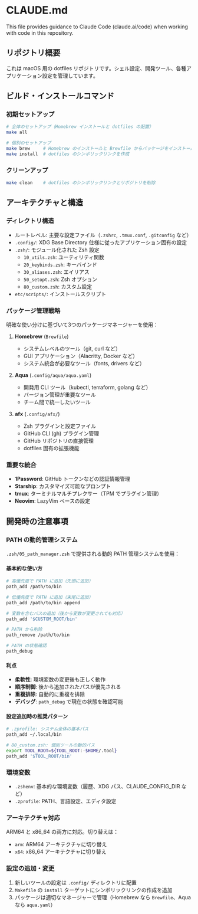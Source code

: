 # CLAUDE.md

This file provides guidance to Claude Code (claude.ai/code) when working with code in this repository.

## リポジトリ概要

これは macOS 用の dotfiles リポジトリです。シェル設定、開発ツール、各種アプリケーション設定を管理しています。

## ビルド・インストールコマンド

### 初期セットアップ

```bash
# 全体のセットアップ（Homebrew インストールと dotfiles の配置）
make all

# 個別のセットアップ
make brew     # Homebrew のインストールと Brewfile からパッケージをインストール
make install  # dotfiles のシンボリックリンクを作成
```

### クリーンアップ

```bash
make clean    # dotfiles のシンボリックリンクとリポジトリを削除
```

## アーキテクチャと構造

### ディレクトリ構造

- ルートレベル: 主要な設定ファイル（`.zshrc`, `.tmux.conf`, `.gitconfig` など）
- `.config/`: XDG Base Directory 仕様に従ったアプリケーション固有の設定
- `.zsh/`: モジュール化された Zsh 設定
  - `10_utils.zsh`: ユーティリティ関数
  - `20_keybinds.zsh`: キーバインド
  - `30_aliases.zsh`: エイリアス
  - `50_setopt.zsh`: Zsh オプション
  - `80_custom.zsh`: カスタム設定
- `etc/scripts/`: インストールスクリプト

### パッケージ管理戦略

明確な使い分けに基づいて3つのパッケージマネージャーを使用：

1. **Homebrew** (`Brewfile`)
   - システムレベルのツール（git, curl など）
   - GUI アプリケーション（Alacritty, Docker など）
   - システム統合が必要なツール（fonts, drivers など）

2. **Aqua** (`.config/aqua/aqua.yaml`)
   - 開発用 CLI ツール（kubectl, terraform, golang など）
   - バージョン管理が重要なツール
   - チーム間で統一したいツール

3. **afx** (`.config/afx/`)
   - Zsh プラグインと設定ファイル
   - GitHub CLI (gh) プラグイン管理
   - GitHub リポジトリの直接管理
   - dotfiles 固有の拡張機能

### 重要な統合

- **1Password**: GitHub トークンなどの認証情報管理
- **Starship**: カスタマイズ可能なプロンプト
- **tmux**: ターミナルマルチプレクサー（TPM でプラグイン管理）
- **Neovim**: LazyVim ベースの設定

## 開発時の注意事項

### PATH の動的管理システム

`.zsh/05_path_manager.zsh` で提供される動的 PATH 管理システムを使用：

#### 基本的な使い方

```bash
# 高優先度で PATH に追加（先頭に追加）
path_add /path/to/bin

# 低優先度で PATH に追加（末尾に追加）
path_add /path/to/bin append

# 変数を含むパスの追加（後から変数が変更されても対応）
path_add '$CUSTOM_ROOT/bin'

# PATH から削除
path_remove /path/to/bin

# PATH の状態確認
path_debug
```

#### 利点

- **柔軟性**: 環境変数の変更後も正しく動作
- **順序制御**: 後から追加されたパスが優先される
- **重複排除**: 自動的に重複を排除
- **デバッグ**: `path_debug` で現在の状態を確認可能

#### 設定追加時の推奨パターン

```bash
# .zprofile: システム全体の基本パス
path_add ~/.local/bin

# 80_custom.zsh: 個別ツールの動的パス
export TOOL_ROOT=${TOOL_ROOT:-$HOME/.tool}
path_add '$TOOL_ROOT/bin'
```

### 環境変数

- `.zshenv`: 基本的な環境変数（履歴、XDG パス、CLAUDE_CONFIG_DIR など）
- `.zprofile`: PATH、言語設定、エディタ設定

### アーキテクチャ対応

ARM64 と x86_64 の両方に対応。切り替えは：

- `arm`: ARM64 アーキテクチャに切り替え
- `x64`: x86_64 アーキテクチャに切り替え

### 設定の追加・変更

1. 新しいツールの設定は `.config/` ディレクトリに配置
2. `Makefile` の `install` ターゲットにシンボリックリンクの作成を追加
3. パッケージは適切なマネージャーで管理（Homebrew なら `Brewfile`、Aqua なら `aqua.yaml`）

